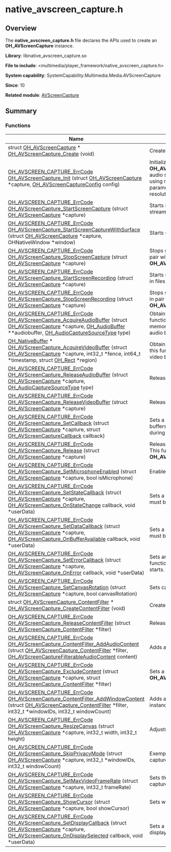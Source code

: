 # native_avscreen_capture.h


## Overview

The **native_avscreen_capture.h** file declares the APIs used to create an **OH_AVScreenCapture** instance.

**Library**: libnative_avscreen_capture.so

**File to include**: <multimedia/player_framework/native_avscreen_capture.h>

**System capability**: SystemCapability.Multimedia.Media.AVScreenCapture

**Since**: 10

**Related module**: [AVScreenCapture](_a_v_screen_capture.md)


## Summary


### Functions

| Name| Description| 
| -------- | -------- |
| struct [OH_AVScreenCapture](_a_v_screen_capture.md#oh_avscreencapture) \* [OH_AVScreenCapture_Create](_a_v_screen_capture.md#oh_avscreencapture_create) (void) | Creates an **OH_AVScreenCapture** instance.| 
| [OH_AVSCREEN_CAPTURE_ErrCode](_a_v_screen_capture.md#oh_avscreen_capture_errcode) [OH_AVScreenCapture_Init](_a_v_screen_capture.md#oh_avscreencapture_init) (struct [OH_AVScreenCapture](_a_v_screen_capture.md#oh_avscreencapture) \*capture, [OH_AVScreenCaptureConfig](_o_h___a_v_screen_capture_config.md) config) | Initializes parameters related to an **OH_AVScreenCapture** instance, including audio sampling parameters for external capture using microphones (optional), audio sampling parameters for internal capture, and video resolution parameters.| 
| [OH_AVSCREEN_CAPTURE_ErrCode](_a_v_screen_capture.md#oh_avscreen_capture_errcode) [OH_AVScreenCapture_StartScreenCapture](_a_v_screen_capture.md#oh_avscreencapture_startscreencapture) (struct [OH_AVScreenCapture](_a_v_screen_capture.md#oh_avscreencapture) \*capture) | Starts screen capture and collects original streams.| 
| [OH_AVSCREEN_CAPTURE_ErrCode](_a_v_screen_capture.md#oh_avscreen_capture_errcode) [OH_AVScreenCapture_StartScreenCaptureWithSurface](_a_v_screen_capture.md#oh_avscreencapture_startscreencapturewithsurface) (struct [OH_AVScreenCapture](_a_v_screen_capture.md#oh_avscreencapture) \*capture, OHNativeWindow \*window) | Starts screen capture in surface mode.| 
| [OH_AVSCREEN_CAPTURE_ErrCode](_a_v_screen_capture.md#oh_avscreen_capture_errcode) [OH_AVScreenCapture_StopScreenCapture](_a_v_screen_capture.md#oh_avscreencapture_stopscreencapture) (struct [OH_AVScreenCapture](_a_v_screen_capture.md#oh_avscreencapture) \*capture) | Stops screen capture. This function is used in pair with **OH_AVScreenCapture_StartScreenCapture**.| 
| [OH_AVSCREEN_CAPTURE_ErrCode](_a_v_screen_capture.md#oh_avscreen_capture_errcode) [OH_AVScreenCapture_StartScreenRecording](_a_v_screen_capture.md#oh_avscreencapture_startscreenrecording) (struct [OH_AVScreenCapture](_a_v_screen_capture.md#oh_avscreencapture) \*capture) | Starts screen recording, with recordings saved in files.| 
| [OH_AVSCREEN_CAPTURE_ErrCode](_a_v_screen_capture.md#oh_avscreen_capture_errcode) [OH_AVScreenCapture_StopScreenRecording](_a_v_screen_capture.md#oh_avscreencapture_stopscreenrecording) (struct [OH_AVScreenCapture](_a_v_screen_capture.md#oh_avscreencapture) \*capture) | Stops screen recording. This function is used in pair with **OH_AVScreenCapture_StartScreenRecording**.| 
| [OH_AVSCREEN_CAPTURE_ErrCode](_a_v_screen_capture.md#oh_avscreen_capture_errcode) [OH_AVScreenCapture_AcquireAudioBuffer](_a_v_screen_capture.md#oh_avscreencapture_acquireaudiobuffer) (struct [OH_AVScreenCapture](_a_v_screen_capture.md#oh_avscreencapture) \*capture, [OH_AudioBuffer](_o_h___audio_buffer.md) \*\*audiobuffer, [OH_AudioCaptureSourceType](_a_v_screen_capture.md#oh_audiocapturesourcetype) type) | Obtains an audio buffer. When calling this function, the application must allocate the memory of the corresponding struct size to the audio buffer.| 
| [OH_NativeBuffer](_a_v_screen_capture.md#oh_nativebuffer) \* [OH_AVScreenCapture_AcquireVideoBuffer](_a_v_screen_capture.md#oh_avscreencapture_acquirevideobuffer) (struct [OH_AVScreenCapture](_a_v_screen_capture.md#oh_avscreencapture) \*capture, int32_t \*fence, int64_t \*timestamp, struct [OH_Rect](_o_h___rect.md) \*region) | Obtains a video buffer. An application can call this function to obtain information such as the video buffer and timestamp.| 
| [OH_AVSCREEN_CAPTURE_ErrCode](_a_v_screen_capture.md#oh_avscreen_capture_errcode) [OH_AVScreenCapture_ReleaseAudioBuffer](_a_v_screen_capture.md#oh_avscreencapture_releaseaudiobuffer) (struct [OH_AVScreenCapture](_a_v_screen_capture.md#oh_avscreencapture) \*capture, [OH_AudioCaptureSourceType](_a_v_screen_capture.md#oh_audiocapturesourcetype) type) | Releases an audio buffer.| 
| [OH_AVSCREEN_CAPTURE_ErrCode](_a_v_screen_capture.md#oh_avscreen_capture_errcode) [OH_AVScreenCapture_ReleaseVideoBuffer](_a_v_screen_capture.md#oh_avscreencapture_releasevideobuffer) (struct [OH_AVScreenCapture](_a_v_screen_capture.md#oh_avscreencapture) \*capture) | Releases a video buffer.| 
| [OH_AVSCREEN_CAPTURE_ErrCode](_a_v_screen_capture.md#oh_avscreen_capture_errcode) [OH_AVScreenCapture_SetCallback](_a_v_screen_capture.md#oh_avscreencapture_setcallback) (struct [OH_AVScreenCapture](_a_v_screen_capture.md#oh_avscreencapture) \*capture, struct [OH_AVScreenCaptureCallback](_o_h___a_v_screen_capture_callback.md) callback) | Sets a callback to listen for available video buffers and audio buffers and errors that occur during the function calling.| 
| [OH_AVSCREEN_CAPTURE_ErrCode](_a_v_screen_capture.md#oh_avscreen_capture_errcode) [OH_AVScreenCapture_Release](_a_v_screen_capture.md#oh_avscreencapture_release) (struct [OH_AVScreenCapture](_a_v_screen_capture.md#oh_avscreencapture) \*capture) | Releases an **OH_AVScreenCapture** instance. This function is used in pair with **OH_AVScreenCapture_Create**.| 
| [OH_AVSCREEN_CAPTURE_ErrCode](_a_v_screen_capture.md#oh_avscreen_capture_errcode) [OH_AVScreenCapture_SetMicrophoneEnabled](_a_v_screen_capture.md#oh_avscreencapture_setmicrophoneenabled) (struct [OH_AVScreenCapture](_a_v_screen_capture.md#oh_avscreencapture) \*capture, bool isMicrophone) | Enables or disables the microphone.| 
| [OH_AVSCREEN_CAPTURE_ErrCode](_a_v_screen_capture.md#oh_avscreen_capture_errcode) [OH_AVScreenCapture_SetStateCallback](_a_v_screen_capture.md#oh_avscreencapture_setstatecallback) (struct [OH_AVScreenCapture](_a_v_screen_capture.md#oh_avscreencapture) \*capture, [OH_AVScreenCapture_OnStateChange](_a_v_screen_capture.md#oh_avscreencapture_onstatechange) callback, void \*userData) | Sets a state change callback. This function must be called before screen capture starts.| 
| [OH_AVSCREEN_CAPTURE_ErrCode](_a_v_screen_capture.md#oh_avscreen_capture_errcode) [OH_AVScreenCapture_SetDataCallback](_a_v_screen_capture.md#oh_avscreencapture_setdatacallback) (struct [OH_AVScreenCapture](_a_v_screen_capture.md#oh_avscreencapture) \*capture, [OH_AVScreenCapture_OnBufferAvailable](_a_v_screen_capture.md#oh_avscreencapture_onbufferavailable) callback, void \*userData) | Sets a data processing callback. This function must be called before screen capture starts.| 
| [OH_AVSCREEN_CAPTURE_ErrCode](_a_v_screen_capture.md#oh_avscreen_capture_errcode) [OH_AVScreenCapture_SetErrorCallback](_a_v_screen_capture.md#oh_avscreencapture_seterrorcallback) (struct [OH_AVScreenCapture](_a_v_screen_capture.md#oh_avscreencapture) \*capture, [OH_AVScreenCapture_OnError](_a_v_screen_capture.md#oh_avscreencapture_onerror) callback, void \*userData) | Sets an error processing callback. This function must be called before screen capture starts.| 
| [OH_AVSCREEN_CAPTURE_ErrCode](_a_v_screen_capture.md#oh_avscreen_capture_errcode) [OH_AVScreenCapture_SetCanvasRotation](_a_v_screen_capture.md#oh_avscreencapture_setcanvasrotation) (struct [OH_AVScreenCapture](_a_v_screen_capture.md#oh_avscreencapture) \*capture, bool canvasRotation) | Sets canvas rotation for screen capture.| 
| struct [OH_AVScreenCapture_ContentFilter](_a_v_screen_capture.md#oh_avscreencapture_contentfilter) \* [OH_AVScreenCapture_CreateContentFilter](_a_v_screen_capture.md#oh_avscreencapture_createcontentfilter) (void) | Creates a content filter.| 
| [OH_AVSCREEN_CAPTURE_ErrCode](_a_v_screen_capture.md#oh_avscreen_capture_errcode) [OH_AVScreenCapture_ReleaseContentFilter](_a_v_screen_capture.md#oh_avscreencapture_releasecontentfilter) (struct [OH_AVScreenCapture_ContentFilter](_a_v_screen_capture.md#oh_avscreencapture_contentfilter) \*filter) | Releases a content filter.| 
| [OH_AVSCREEN_CAPTURE_ErrCode](_a_v_screen_capture.md#oh_avscreen_capture_errcode) [OH_AVScreenCapture_ContentFilter_AddAudioContent](_a_v_screen_capture.md#oh_avscreencapture_contentfilter_addaudiocontent) (struct [OH_AVScreenCapture_ContentFilter](_a_v_screen_capture.md#oh_avscreencapture_contentfilter) \*filter, [OH_AVScreenCaptureFilterableAudioContent](_a_v_screen_capture.md#oh_avscreencapturefilterableaudiocontent) content) | Adds audio content to a filter.| 
| [OH_AVSCREEN_CAPTURE_ErrCode](_a_v_screen_capture.md#oh_avscreen_capture_errcode) [OH_AVScreenCapture_ExcludeContent](_a_v_screen_capture.md#oh_avscreencapture_excludecontent) (struct [OH_AVScreenCapture](_a_v_screen_capture.md#oh_avscreencapture) \*capture, struct [OH_AVScreenCapture_ContentFilter](_a_v_screen_capture.md#oh_avscreencapture_contentfilter) \*filter) | Sets a content filter for an **OH_AVScreenCapture** instance.| 
| [OH_AVSCREEN_CAPTURE_ErrCode](_a_v_screen_capture.md#oh_avscreen_capture_errcode) [OH_AVScreenCapture_ContentFilter_AddWindowContent](_a_v_screen_capture.md#oh_avscreencapture_contentfilter_addwindowcontent) (struct [OH_AVScreenCapture_ContentFilter](_a_v_screen_capture.md#oh_avscreencapture_contentfilter) \*filter, int32_t \*windowIDs, int32_t windowCount) | Adds a list of window IDs to a **ContentFilter** instance. | 
| [OH_AVSCREEN_CAPTURE_ErrCode](_a_v_screen_capture.md#oh_avscreen_capture_errcode) [OH_AVScreenCapture_ResizeCanvas](_a_v_screen_capture.md#oh_avscreencapture_resizecanvas) (struct [OH_AVScreenCapture](_a_v_screen_capture.md#oh_avscreencapture) \*capture, int32_t width, int32_t height) | Adjusts the screen resolution.|  
| [OH_AVSCREEN_CAPTURE_ErrCode](_a_v_screen_capture.md#oh_avscreen_capture_errcode) [OH_AVScreenCapture_SkipPrivacyMode](_a_v_screen_capture.md#oh_avscreencapture_skipprivacymode) (struct [OH_AVScreenCapture](_a_v_screen_capture.md#oh_avscreencapture) \*capture, int32_t \*windowIDs, int32_t windowCount) | Exempts privacy windows during screen capture.| 
| [OH_AVSCREEN_CAPTURE_ErrCode](_a_v_screen_capture.md#oh_avscreen_capture_errcode) [OH_AVScreenCapture_SetMaxVideoFrameRate](_a_v_screen_capture.md#oh_avscreencapture_setmaxvideoframerate) (struct [OH_AVScreenCapture](_a_v_screen_capture.md#oh_avscreencapture) \*capture, int32_t frameRate) | Sets the maximum frame rate for screen capture.| 
| [OH_AVSCREEN_CAPTURE_ErrCode](_a_v_screen_capture.md#oh_avscreen_capture_errcode) [OH_AVScreenCapture_ShowCursor](_a_v_screen_capture.md#oh_avscreencapture_showcursor) (struct [OH_AVScreenCapture](_a_v_screen_capture.md#oh_avscreencapture) \*capture, bool showCursor) | Sets whether to show the cursor.| 
| [OH_AVSCREEN_CAPTURE_ErrCode](_a_v_screen_capture.md#oh_avscreen_capture_errcode) [OH_AVScreenCapture_SetDisplayCallback](_a_v_screen_capture.md#oh_avscreencapture_setdisplaycallback) (struct [OH_AVScreenCapture](_a_v_screen_capture.md#oh_avscreencapture) \*capture, [OH_AVScreenCapture_OnDisplaySelected](_a_v_screen_capture.md#oh_avscreencapture_ondisplayselected) callback, void \*userData) | Sets a callback function for obtaining the display ID.| 

